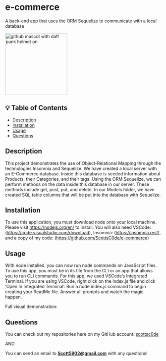 # e-commerce
A back-end app that uses the ORM Sequelize to communicate with a local database

<img src="https://octodex.github.com/images/daftpunktocat-thomas.gif" alt="github mascot with daft punk helmet on" width="200"/>

## 💡 Table of Contents

- [Description](#description-id)
- [Installation](#installation-id)
- [Usage](#usage-id)
- [Questions](#questions-id)

## <a id="description-id"></a>Description
This project demonstrates the use of Object-Relational Mapping through the technologies Insomnia and Sequelize. We have created a local server with an E-Commerce database. Inside this database is seeded information about Products, their Categories, and their tags. Using the ORM Sequelize, we can perform methods on the data inside this database in our server. These methods include get, post, put, and delete. In our Models folder, we have created SQL table columns that will be put into the database with Sequelize. 

## <a id="installation-id"></a>Installation
To use this application, you must download node onto your local machine. Please visit https://nodejs.org/en/ to install. You will also need VSCode: (https://code.visualstudio.com/download), Insomnia: (https://insomnia.rest), and a copy of my code: (https://github.com/ScottsC0de/e-commerce)

## <a id="usage-id"></a>Usage
With node installed, you can now run node commands on JavaScript files. To use this app, you must be in its file from the CLI or an app that allows you to run CLI commands. For this app, we used VSCode’s Integrated Terminal. If you are using VSCode, right click on the index.js file and click ‘Open In Integrated Terminal’. Run a node index.js command to begin creating your ReadMe file. Answer all prompts and watch the magic happen.

Full visual demonstration:

## <a id="questions-id"></a>Questions
You can check out my repositories here on my GitHub account: 
<a href="https://github.com/scottsc0de">scottsc0de</a>

AND

You can send an email to **Scott5902@gmail.com** with any questions!
